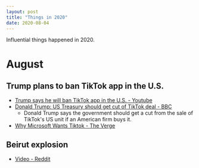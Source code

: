 ```yaml
---
layout: post
title: "Things in 2020"
date: 2020-08-04
---
```

Influential things happened in 2020.

# August

## Trump plans to ban TikTok app in the U.S.

- [Trump says he will ban TikTok app in the U.S. - Youtube](https://www.youtube.com/watch?v=FY5_NmQ7WPQ)
- [Donald Trump: US Treasury should get cut of TikTok deal - BBC](https://www.bbc.com/news/business-53633315)
    - Donald Trump says the government should get a cut from the sale of TikTok's US unit if an American firm buys it.
- [Why Microsoft Wants Tiktok - The Verge](https://www.theverge.com/2020/8/3/21352309/microsoft-tiktok-acquisition-deal-why-us-countries-data)

## Beirut explosion

- [Video - Reddit](https://www.reddit.com/r/PublicFreakout/comments/i3lzc3/better_shot_of_the_beirut_explosion/)